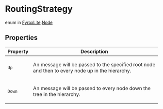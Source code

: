 # RoutingStrategy
enum in [FyroxLite](../../scripting_api.md).[Node](../Node.md)

## Properties
| Property | Description |
|---|---|
| `Up` | <p>An message will be passed to the specified root node and then to every node up in the hierarchy.</p> |
| `Down` | <p>An message will be passed to every node down the tree in the hierarchy.</p> |


